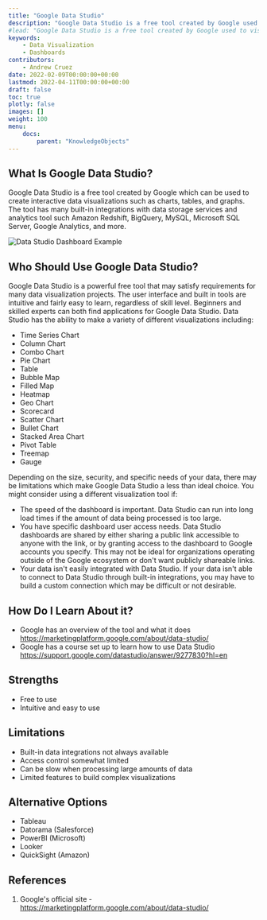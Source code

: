 ```yaml
---
title: "Google Data Studio"
description: "Google Data Studio is a free tool created by Google used to visualize data and create dashboards."
#lead: "Google Data Studio is a free tool created by Google used to visualize data and create dashboards."
keywords: 
    - Data Visualization
    - Dashboards
contributors:
    - Andrew Cruez
date: 2022-02-09T00:00:00+00:00
lastmod: 2022-04-11T00:00:00+00:00
draft: false
toc: true
plotly: false
images: []
weight: 100
menu:
    docs:
        parent: "KnowledgeObjects"
---
```


## What Is Google Data Studio?
Google Data Studio is a free tool created by Google which can be used to create interactive data visualizations such as charts, tables, and graphs. The tool has many built-in integrations with data storage services and analytics tool such Amazon Redshift, BigQuery, MySQL, Microsoft SQL Server, Google Analytics, and more.

![Data Studio Dashboard Example](/images/datastudioss.png "Data Studio Dashboard Example")

## Who Should Use Google Data Studio?
Google Data Studio is a powerful free tool that may satisfy requirements for many data visualization projects. The user interface and built in tools are intuitive and fairly easy to learn, regardless of skill level. Beginners and skilled experts can both find applications for Google Data Studio. Data Studio has the ability to make a variety of different visualizations including:
- Time Series Chart
- Column Chart
- Combo Chart
- Pie Chart
- Table
- Bubble Map
- Filled Map
- Heatmap
- Geo Chart
- Scorecard
- Scatter Chart
- Bullet Chart
- Stacked Area Chart
- Pivot Table
- Treemap
- Gauge

Depending on the size, security, and specific needs of your data, there may be limitations which make Google Data Studio a less than ideal choice. You might consider using a different visualization tool if:
- The speed of the dashboard is important. Data Studio can run into long load times if the amount of data being processed is too large.
- You have specific dashboard user access needs. Data Studio dashboards are shared by either sharing a public link accessible to anyone with the link, or by granting access to the dashboard to Google accounts you specify. This may not be ideal for organizations operating outside of the Google ecosystem or don't want publicly shareable links.
- Your data isn't easily integrated with Data Studio. If your data isn't able to connect to Data Studio through built-in integrations, you may have to build a custom connection which may be difficult or not desirable. 



## How Do I Learn About it?
- Google has an overview of the tool and what it does https://marketingplatform.google.com/about/data-studio/
- Google has a course set up to learn how to use Data Studio https://support.google.com/datastudio/answer/9277830?hl=en

## Strengths
- Free to use
- Intuitive and easy to use

## Limitations
- Built-in data integrations not always available
- Access control somewhat limited
- Can be slow when processing large amounts of data
- Limited features to build complex visualizations

## Alternative Options
- Tableau
- Datorama (Salesforce)
- PowerBI (Microsoft)
- Looker
- QuickSight (Amazon)

## References
1. Google's official site - https://marketingplatform.google.com/about/data-studio/